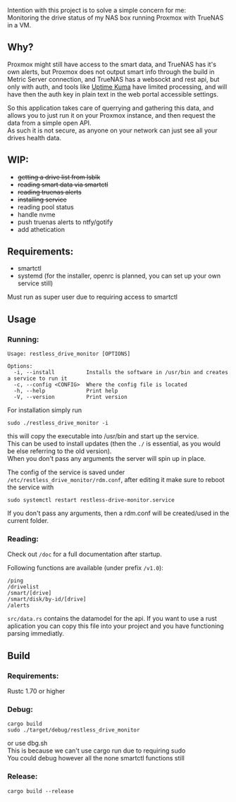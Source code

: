 Intention with this project is to solve a simple concern for me:  
Monitoring the drive status of my NAS box running Proxmox with TrueNAS in a VM.

## Why?

Proxmox might still have access to the smart data, and TrueNAS has it's own alerts, but Proxmox does not output smart info through the build in Metric Server connection, and TrueNAS has a websockt and rest api, but only with auth, and tools like [Uptime Kuma](https://github.com/louislam/uptime-kuma) have limited processing, and will have then the auth key in plain text in the web portal accessible settings.  

So this application takes care of querrying and gathering this data, and allows you to just run it on your Proxmox instance, and then request the data from a simple open API.  
As such it is not secure, as anyone on your network can just see all your drives health data.

## WIP:
- ~~getting a drive list from lsblk~~
- ~~reading smart data via smartctl~~
- ~~reading truenas alerts~~
- ~~installing service~~
- reading pool status
- handle nvme
- push truenas alerts to ntfy/gotify
- add athetication


## Requirements:
- smartctl  
- systemd (for the installer, openrc is planned, you can set up your own service still)
  
Must run as super user due to requiring access to smartctl

## Usage
### Running:
```
Usage: restless_drive_monitor [OPTIONS]

Options:
  -i, --install          Installs the software in /usr/bin and creates a service to run it
  -c, --config <CONFIG>  Where the config file is located
  -h, --help             Print help
  -V, --version          Print version
```
For installation simply run
```
sudo ./restless_drive_monitor -i
```
this will copy the executable into /usr/bin and start up the service.  
This can be used to install updates (then the ```./``` is essential, as you would be else referring to the old version).  
When you don't pass any arguments the server will spin up in place.  
  
The config of the service is saved under ```/etc/restless_drive_monitor/rdm.conf```, after editing it make sure to reboot the service with
```
sudo systemctl restart restless-drive-monitor.service
```  
If you don't pass any arguments, then a rdm.conf will be created/used in the current folder.

### Reading:
Check out ```/doc``` for a full documentation after startup.

Following functions are available (under prefix ```/v1.0```):
```
/ping
/drivelist
/smart/[drive]
/smart/disk/by-id/[drive]
/alerts
```

```src/data.rs``` contains the datamodel for the api. If you want to use a rust aplication you can copy this file into your project and you have functioning parsing immediatly.

## Build
### Requirements:
Rustc 1.70 or higher

### Debug:  
```
cargo build
sudo ./target/debug/restless_drive_monitor
```
or use dbg.sh  
This is because we can't use cargo run due to requiring sudo  
You could debug however all the none smartctl functions still
  
### Release:  
```
cargo build --release
```